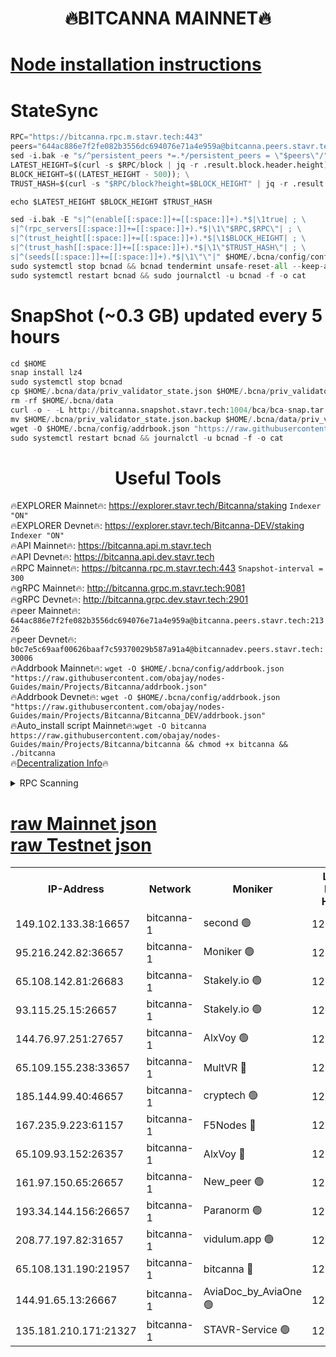 <h1 align="center"> 🔥BITCANNA MAINNET🔥</h1>


[Node installation instructions](https://github.com/obajay/nodes-Guides/tree/main/Projects/Bitcanna)
=

# StateSync
```python
RPC="https://bitcanna.rpc.m.stavr.tech:443"
peers="644ac886e7f2fe082b3556dc694076e71a4e959a@bitcanna.peers.stavr.tech:21326"
sed -i.bak -e "s/^persistent_peers *=.*/persistent_peers = \"$peers\"/" $HOME/.bcna/config/config.toml
LATEST_HEIGHT=$(curl -s $RPC/block | jq -r .result.block.header.height); \
BLOCK_HEIGHT=$((LATEST_HEIGHT - 500)); \
TRUST_HASH=$(curl -s "$RPC/block?height=$BLOCK_HEIGHT" | jq -r .result.block_id.hash)

echo $LATEST_HEIGHT $BLOCK_HEIGHT $TRUST_HASH

sed -i.bak -E "s|^(enable[[:space:]]+=[[:space:]]+).*$|\1true| ; \
s|^(rpc_servers[[:space:]]+=[[:space:]]+).*$|\1\"$RPC,$RPC\"| ; \
s|^(trust_height[[:space:]]+=[[:space:]]+).*$|\1$BLOCK_HEIGHT| ; \
s|^(trust_hash[[:space:]]+=[[:space:]]+).*$|\1\"$TRUST_HASH\"| ; \
s|^(seeds[[:space:]]+=[[:space:]]+).*$|\1\"\"|" $HOME/.bcna/config/config.toml
sudo systemctl stop bcnad && bcnad tendermint unsafe-reset-all --keep-addr-book
sudo systemctl restart bcnad && sudo journalctl -u bcnad -f -o cat
```
# SnapShot (~0.3 GB) updated every 5 hours
```python
cd $HOME
snap install lz4
sudo systemctl stop bcnad
cp $HOME/.bcna/data/priv_validator_state.json $HOME/.bcna/priv_validator_state.json.backup
rm -rf $HOME/.bcna/data
curl -o - -L http://bitcanna.snapshot.stavr.tech:1004/bca/bca-snap.tar.lz4 | lz4 -c -d - | tar -x -C $HOME/.bcna --strip-components 2
mv $HOME/.bcna/priv_validator_state.json.backup $HOME/.bcna/data/priv_validator_state.json
wget -O $HOME/.bcna/config/addrbook.json "https://raw.githubusercontent.com/obajay/nodes-Guides/main/Projects/Bitcanna/addrbook.json"
sudo systemctl restart bcnad && journalctl -u bcnad -f -o cat
```

 <h1 align="center"> Useful Tools</h1>

🔥EXPLORER Mainnet🔥:    https://explorer.stavr.tech/Bitcanna/staking          `Indexer "ON"` \
🔥EXPLORER Devnet🔥:     https://explorer.stavr.tech/Bitcanna-DEV/staking     `Indexer "ON"` \
🔥API Mainnet🔥:         https://bitcanna.api.m.stavr.tech \
🔥API Devnet🔥:          https://bitcanna.api.dev.stavr.tech \
🔥RPC Mainnet🔥:         https://bitcanna.rpc.m.stavr.tech:443         `Snapshot-interval = 300` \
🔥gRPC Mainnet🔥:        http://bitcanna.grpc.m.stavr.tech:9081 \
🔥gRPC Devnet🔥:         http://bitcanna.grpc.dev.stavr.tech:2901 \
🔥peer Mainnet🔥:        `644ac886e7f2fe082b3556dc694076e71a4e959a@bitcanna.peers.stavr.tech:21326` \
🔥peer Devnet🔥:         `b0c7e5c69aaf00626baaf7c59370029b587a91a4@bitcannadev.peers.stavr.tech:30006` \
🔥Addrbook Mainnet🔥:    ```wget -O $HOME/.bcna/config/addrbook.json "https://raw.githubusercontent.com/obajay/nodes-Guides/main/Projects/Bitcanna/addrbook.json"``` \
🔥Addrbook Devnet🔥:    ```wget -O $HOME/.bcna/config/addrbook.json "https://raw.githubusercontent.com/obajay/nodes-Guides/main/Projects/Bitcanna/Bitcanna_DEV/addrbook.json"``` \
🔥Auto_install script Mainnet🔥:```wget -O bitcanna https://raw.githubusercontent.com/obajay/nodes-Guides/main/Projects/Bitcanna/bitcanna && chmod +x bitcanna && ./bitcanna``` \
🔥[Decentralization Info](https://github.com/obajay/StateSync-snapshots/tree/main/Projects/Bitcanna/Decentralization)🔥


<details>
<summary>RPC Scanning</summary>

<h2 align="center"> We scan nodes in real time every 4 hours. And we provide the final result of RPC endpoints.
We cannot influence the operation of these nodes in any way. </h2>


```python
If Voting Power is higher than 0 --> then the Node is a validator of the network and may be subject to attack and be a potential threat to the chain.
```
```python
We marked such validators with a red symbol
```

</details>

[raw Mainnet json](https://rpc-check.bcam.stavr.tech/bcam/rpc-bcam-result.json) \
[raw Testnet json](https://github.com/obajay/StateSync-snapshots/tree/main/Projects/Bitcanna/Rpc-Check-Testnet)
=



<table><tr><th>IP-Address</th><th>Network</th><th>Moniker</th><th>Latest Block Height</th><th>Earliest Block Height</th><th>Catching Up</th><th>Tx Index</th><th>Voting Power</th><th>Scan Time</th></tr><tr><td>149.102.133.38:16657</td><td>bitcanna-1</td><td>second 🟢</td><td>12551285</td><td>1</td><td>False</td><td>on</td><td>0</td><td>2024-02-12T13:19:53.021740046UTC</td></tr><tr><td>95.216.242.82:36657</td><td>bitcanna-1</td><td>Moniker 🟢</td><td>12551275</td><td>5776907</td><td>False</td><td>on</td><td>0</td><td>2024-02-12T13:18:52.358029266UTC</td></tr><tr><td>65.108.142.81:26683</td><td>bitcanna-1</td><td>Stakely.io 🟢</td><td>12551279</td><td>6152001</td><td>False</td><td>on</td><td>0</td><td>2024-02-12T13:19:16.343455175UTC</td></tr><tr><td>93.115.25.15:26657</td><td>bitcanna-1</td><td>Stakely.io 🟢</td><td>12551278</td><td>6520001</td><td>False</td><td>on</td><td>0</td><td>2024-02-12T13:19:09.847888554UTC</td></tr><tr><td>144.76.97.251:27657</td><td>bitcanna-1</td><td>AlxVoy 🟢</td><td>12551284</td><td>8805201</td><td>False</td><td>on</td><td>0</td><td>2024-02-12T13:19:42.430122188UTC</td></tr><tr><td>65.109.155.238:33657</td><td>bitcanna-1</td><td>MultVR 🔴</td><td>12551280</td><td>9933415</td><td>False</td><td>on</td><td>352734</td><td>2024-02-12T13:19:24.062386773UTC</td></tr><tr><td>185.144.99.40:46657</td><td>bitcanna-1</td><td>cryptech 🟢</td><td>12551274</td><td>11528001</td><td>False</td><td>on</td><td>0</td><td>2024-02-12T13:18:47.881260129UTC</td></tr><tr><td>167.235.9.223:61157</td><td>bitcanna-1</td><td>F5Nodes 🔴</td><td>12551281</td><td>12084001</td><td>False</td><td>on</td><td>570</td><td>2024-02-12T13:19:26.397926992UTC</td></tr><tr><td>65.109.93.152:26357</td><td>bitcanna-1</td><td>AlxVoy 🔴</td><td>12551286</td><td>12109301</td><td>False</td><td>on</td><td>1391776</td><td>2024-02-12T13:19:53.575965132UTC</td></tr><tr><td>161.97.150.65:26657</td><td>bitcanna-1</td><td>New_peer 🟢</td><td>12551279</td><td>12254001</td><td>False</td><td>on</td><td>0</td><td>2024-02-12T13:19:16.630431003UTC</td></tr><tr><td>193.34.144.156:26657</td><td>bitcanna-1</td><td>Paranorm 🟢</td><td>12551282</td><td>12271301</td><td>False</td><td>on</td><td>0</td><td>2024-02-12T13:19:33.251352962UTC</td></tr><tr><td>208.77.197.82:31657</td><td>bitcanna-1</td><td>vidulum.app 🟢</td><td>12551280</td><td>12386934</td><td>False</td><td>on</td><td>0</td><td>2024-02-12T13:19:19.537501022UTC</td></tr><tr><td>65.108.131.190:21957</td><td>bitcanna-1</td><td>bitcanna 🔴</td><td>12551282</td><td>12451282</td><td>False</td><td>on</td><td>409637</td><td>2024-02-12T13:19:32.895109730UTC</td></tr><tr><td>144.91.65.13:26667</td><td>bitcanna-1</td><td>AviaDoc_by_AviaOne 🟢</td><td>12551283</td><td>12542401</td><td>False</td><td>on</td><td>0</td><td>2024-02-12T13:19:39.793888768UTC</td></tr><tr><td>135.181.210.171:21327</td><td>bitcanna-1</td><td>STAVR-Service 🟢</td><td>12551284</td><td>12550001</td><td>False</td><td>on</td><td>0</td><td>2024-02-12T13:19:42.175906793UTC</td></tr></table>
